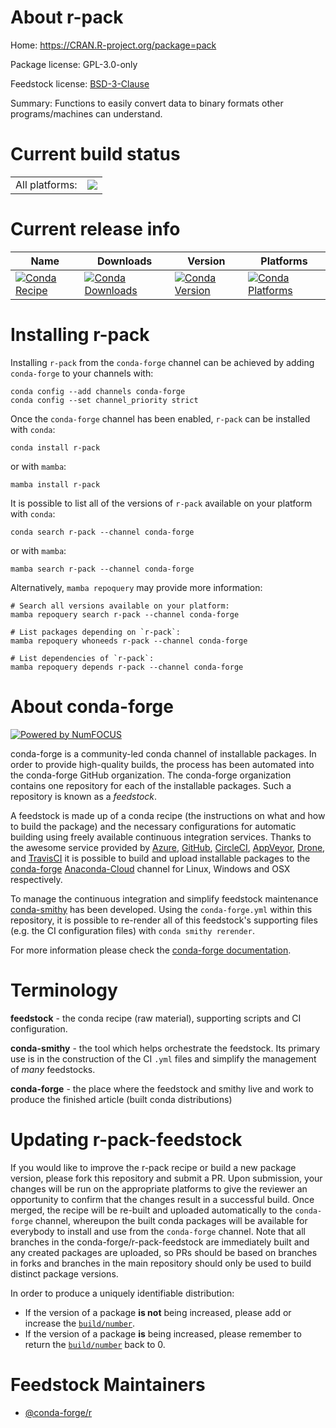 About r-pack
============

Home: https://CRAN.R-project.org/package=pack

Package license: GPL-3.0-only

Feedstock license: [BSD-3-Clause](https://github.com/conda-forge/r-pack-feedstock/blob/main/LICENSE.txt)

Summary: Functions to easily convert data to binary formats other programs/machines can understand.

Current build status
====================


<table><tr><td>All platforms:</td>
    <td>
      <a href="https://dev.azure.com/conda-forge/feedstock-builds/_build/latest?definitionId=1415&branchName=main">
        <img src="https://dev.azure.com/conda-forge/feedstock-builds/_apis/build/status/r-pack-feedstock?branchName=main">
      </a>
    </td>
  </tr>
</table>

Current release info
====================

| Name | Downloads | Version | Platforms |
| --- | --- | --- | --- |
| [![Conda Recipe](https://img.shields.io/badge/recipe-r--pack-green.svg)](https://anaconda.org/conda-forge/r-pack) | [![Conda Downloads](https://img.shields.io/conda/dn/conda-forge/r-pack.svg)](https://anaconda.org/conda-forge/r-pack) | [![Conda Version](https://img.shields.io/conda/vn/conda-forge/r-pack.svg)](https://anaconda.org/conda-forge/r-pack) | [![Conda Platforms](https://img.shields.io/conda/pn/conda-forge/r-pack.svg)](https://anaconda.org/conda-forge/r-pack) |

Installing r-pack
=================

Installing `r-pack` from the `conda-forge` channel can be achieved by adding `conda-forge` to your channels with:

```
conda config --add channels conda-forge
conda config --set channel_priority strict
```

Once the `conda-forge` channel has been enabled, `r-pack` can be installed with `conda`:

```
conda install r-pack
```

or with `mamba`:

```
mamba install r-pack
```

It is possible to list all of the versions of `r-pack` available on your platform with `conda`:

```
conda search r-pack --channel conda-forge
```

or with `mamba`:

```
mamba search r-pack --channel conda-forge
```

Alternatively, `mamba repoquery` may provide more information:

```
# Search all versions available on your platform:
mamba repoquery search r-pack --channel conda-forge

# List packages depending on `r-pack`:
mamba repoquery whoneeds r-pack --channel conda-forge

# List dependencies of `r-pack`:
mamba repoquery depends r-pack --channel conda-forge
```


About conda-forge
=================

[![Powered by
NumFOCUS](https://img.shields.io/badge/powered%20by-NumFOCUS-orange.svg?style=flat&colorA=E1523D&colorB=007D8A)](https://numfocus.org)

conda-forge is a community-led conda channel of installable packages.
In order to provide high-quality builds, the process has been automated into the
conda-forge GitHub organization. The conda-forge organization contains one repository
for each of the installable packages. Such a repository is known as a *feedstock*.

A feedstock is made up of a conda recipe (the instructions on what and how to build
the package) and the necessary configurations for automatic building using freely
available continuous integration services. Thanks to the awesome service provided by
[Azure](https://azure.microsoft.com/en-us/services/devops/), [GitHub](https://github.com/),
[CircleCI](https://circleci.com/), [AppVeyor](https://www.appveyor.com/),
[Drone](https://cloud.drone.io/welcome), and [TravisCI](https://travis-ci.com/)
it is possible to build and upload installable packages to the
[conda-forge](https://anaconda.org/conda-forge) [Anaconda-Cloud](https://anaconda.org/)
channel for Linux, Windows and OSX respectively.

To manage the continuous integration and simplify feedstock maintenance
[conda-smithy](https://github.com/conda-forge/conda-smithy) has been developed.
Using the ``conda-forge.yml`` within this repository, it is possible to re-render all of
this feedstock's supporting files (e.g. the CI configuration files) with ``conda smithy rerender``.

For more information please check the [conda-forge documentation](https://conda-forge.org/docs/).

Terminology
===========

**feedstock** - the conda recipe (raw material), supporting scripts and CI configuration.

**conda-smithy** - the tool which helps orchestrate the feedstock.
                   Its primary use is in the construction of the CI ``.yml`` files
                   and simplify the management of *many* feedstocks.

**conda-forge** - the place where the feedstock and smithy live and work to
                  produce the finished article (built conda distributions)


Updating r-pack-feedstock
=========================

If you would like to improve the r-pack recipe or build a new
package version, please fork this repository and submit a PR. Upon submission,
your changes will be run on the appropriate platforms to give the reviewer an
opportunity to confirm that the changes result in a successful build. Once
merged, the recipe will be re-built and uploaded automatically to the
`conda-forge` channel, whereupon the built conda packages will be available for
everybody to install and use from the `conda-forge` channel.
Note that all branches in the conda-forge/r-pack-feedstock are
immediately built and any created packages are uploaded, so PRs should be based
on branches in forks and branches in the main repository should only be used to
build distinct package versions.

In order to produce a uniquely identifiable distribution:
 * If the version of a package **is not** being increased, please add or increase
   the [``build/number``](https://docs.conda.io/projects/conda-build/en/latest/resources/define-metadata.html#build-number-and-string).
 * If the version of a package **is** being increased, please remember to return
   the [``build/number``](https://docs.conda.io/projects/conda-build/en/latest/resources/define-metadata.html#build-number-and-string)
   back to 0.

Feedstock Maintainers
=====================

* [@conda-forge/r](https://github.com/conda-forge/r/)

